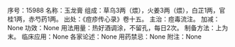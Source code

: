 序号：15988
名称：玉龙膏
组成：草乌3两（煨），火姜3两（煨），白芷1两，官桂1两，赤芍药1两。
出处：《痘疹传心录》卷十五。
主治：痘毒流注。
加减：None
功效：None
用法用量：热好酒调涂，不留孔，每日2次。
制备方法：上为末。
临床应用：None
各家论述：None
用药禁忌：None
附注：None
